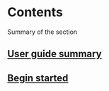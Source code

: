 <!-- ====================== TOC ====================== -->
<!-- Generated by mkdocs-toc-md plugin -->
<!-- ================================================= -->



# Contents
Summary of the section

## [User guide summary](user_guide/index.md#user-guide-summary)
## [Begin started](user_guide/00_begin_started.md#begin-started)
